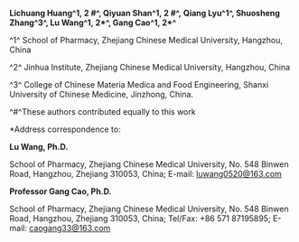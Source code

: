 
**Lichuang Huang^1, 2 #^, Qiyuan Shan^1, 2 #^,** **Qiang Lyu^1^,
Shuosheng Zhang^3^, Lu Wang^1, 2\*^, Gang Cao^1, 2\*^**

^1^ School of Pharmacy, Zhejiang Chinese Medical University, Hangzhou,
China

^2^ Jinhua Institute, Zhejiang Chinese Medical University, Hangzhou,
China

^3^ College of Chinese Materia Medica and Food Engineering, Shanxi
University of Chinese Medicine, Jinzhong, China.

^\#^These authors contributed equally to this work

\*Address correspondence to:

**Lu Wang, Ph.D.**

School of Pharmacy, Zhejiang Chinese Medical University, No. 548 Binwen
Road, Hangzhou, Zhejiang 310053, China; E-mail: luwang0520@163.com

**Professor Gang Cao, Ph.D.**

School of Pharmacy, Zhejiang Chinese Medical University, No. 548 Binwen
Road, Hangzhou, Zhejiang 310053, China; Tel/Fax: +86 571 87195895;
E-mail: caogang33@163.com


